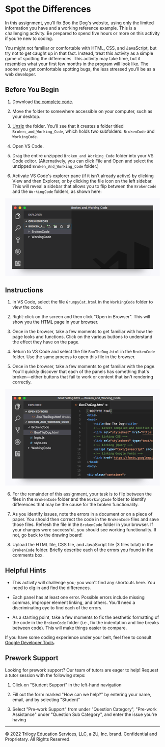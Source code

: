 # Spot the Differences

In this assignment, you'll fix Boo the Dog's website, using only the limited information you have and a working reference example. This is a challenging activity. Be prepared to spend five hours or more on this activity if you're new to coding.

You might not familiar or comfortable with HTML, CSS, and JavaScript, but try not to get caught up in that fact. Instead, treat this activity as a simple game of spotting the differences. This activity may take time, but it resembles what your first few months in the program will look like. The sooner you get comfortable spotting bugs, the less stressed you'll be as a web developer.

## Before You Begin

1. Download [the complete code](https://drive.google.com/file/d/1IobMd1a6aYx7EW5VssZWAk-mM-J_IV7j/view).

2. Move the folder to somewhere accessible on your computer, such as your desktop.

3. [Unzip](https://www.wikihow.com/Unzip-a-File) the folder. You'll see that it creates a folder titled `Broken_and_Working_Code`, which holds two subfolders: `BrokenCode` and `WorkingCode`.

4. Open VS Code.

5. Drag the entire unzipped `Broken_and_Working_Code` folder into your VS Code editor. (Alternatively, you can click File and Open and select the unzipped `Broken_And_Working_Code` folder.)

6. Activate VS Code's explorer pane (if it isn't already active) by clicking View and then Explorer, or by clicking the file icon on the left sidebar. This will reveal a sidebar that allows you to flip between the `BrokenCode` and the `WorkingCode` folders, as shown here:

![](../../../img/49-fullstack-broken-and-working-code.png)

## Instructions

1. In VS Code, select the file `GrumpyCat.html` in the `WorkingCode` folder to view the code.

2. Right-click on the screen and then click "Open in Browser". This will show you the HTML page in your browser.

3. Once in the browser, take a few moments to get familiar with how the page looks and functions. Click on the various buttons to understand the effect they have on the page.

4. Return to VS Code and select the file `BooTheDog.html` in the `BrokenCode` folder. Use the same process to open this file in the browser.

5. Once in the browser, take a few moments to get familiar with the page. You'll quickly discover that each of the panels has something that's broken—either buttons that fail to work or content that isn't rendering correctly.

![](../../../img/50-fullstack-boo-the-dog-open-vscode.png)

6. For the remainder of this assignment, your task is to flip between the files in the `BrokenCode` folder and the `WorkingCode` folder to identify differences that may be the cause for the broken functionality.

7. As you identify issues, note the errors in a document or on a piece of paper. You should then correct the code in the `BrokenCode` files and save those files. Refresh the file in the `BrokenCode` folder in your browser. If your changes were successful, you should see working functionality. If not, go back to the drawing board!

8. Upload the HTML file, CSS file, and JavaScript file (3 files total) in the `BrokenCode` folder. Briefly describe each of the errors you found in the comments box.

## Helpful Hints

* This activity will challenge you; you won't find any shortcuts here. You need to dig in and find the differences.

* Each panel has at least one error. Possible errors include missing commas, improper element linking, and others. You'll need a discriminating eye to find each of the errors.

* As a starting point, take a few moments to fix the aesthetic formatting of the code in the `BrokenCode` folder (i.e., fix the indentation and line breaks between code). This will make things easier to compare.

If you have some coding experience under your belt, feel free to consult [Google Developer Tools](https://developers.google.com/web/tools/chrome-devtools/?hl=en).

## Prework Support

Looking for prework support? Our team of tutors are eager to help! Request a tutor session with the following steps:

1. Click on "Student Support" in the left-hand navigation

2. Fill out the form marked "How can we help?" by entering your name, email, and by selecting "Student"

3. Select "Pre-work Support" from under "Question Category", "Pre-work Assistance" under "Question Sub Category", and enter the issue you're having

---
© 2022 Trilogy Education Services, LLC, a 2U, Inc. brand. Confidential and Proprietary. All Rights Reserved.